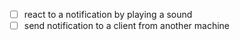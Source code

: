  - [ ] react to a notification by playing a sound
 - [ ] send notification to a client from another machine
